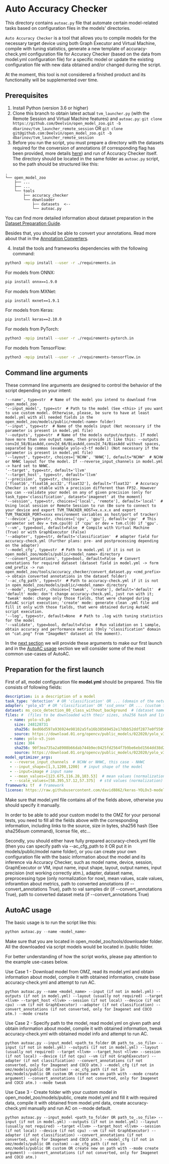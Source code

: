 # Auto Accuracy Checker

This directory contains `autoac.py` file that automate certain model-related tasks
based on configuration files in the models' directories.

`Auto Accuracy Checker` is a tool that allows you to compile models for the necessary target device using both Graph Executor and Virtual Machine, compile with tuning statistics, generate a new template of accuracy-check.yml configuration file for Accuracy Checker (based on the data from model.yml configuration file) for a specific model or update the existing configuration file with new data obtained and/or changed during the script.

At the moment, this tool is not considered a finished product and its functionality will be supplemented over time.
## Prerequisites

1. Install Python (version 3.6 or higher)
2. Clone this branch to obtain latest actual `tvm_launcher.py` (with the Remote Session and Virtual Machine features)
and `autoac.py`: `git clone https://github.com/Deelvin/open_model_zoo.git -b dbarinov/tvm_launcher_remote_session` OR `git clone git@github.com:Deelvin/open_model_zoo.git -b dbarinov/tvm_launcher_remote_session`
3. <Optional> Before you run the script, you must prepare a directory with
the datasets required for the conversion of annotations (if corresponding flag has been provided, more details [here](#command-line-arguments)) and run of Accuracy Checker itself.
The directory should be located in the same folder as `autoac.py` script, so the path should be structured like this:

```
.
└── open_model_zoo
    ├── ...
    ├── ...
    └── tools
        ├── accuracy_checker
        └── downloader
            ├── datasets  <--
            └── autoac.py
```

You can find more detailed information about dataset preparation in the [Dataset Preparation Guide](https://github.com/Deelvin/open_model_zoo/blob/master/data/datasets.md).

Besides that, you should be able to convert your annotations. 
Read more about that in the [Annotation Converters](https://github.com/Deelvin/open_model_zoo/blob/master/tools/accuracy_checker/accuracy_checker/annotation_converters/README.md).

4. Install the tools and frameworks dependencies with the following command:

```sh
python3 -mpip install --user -r ./requirements.in
```

For models from ONNX:

```sh
pip install onnx==1.9.0
```

For models from MXNet:

```sh
pip install mxnet==1.9.1
```

For models from Keras:

```sh
pip install keras==2.10.0
```

For models from PyTorch:

```sh
python3 -mpip install --user -r ./requirements-pytorch.in
```

For models from TensorFlow:

```sh
python3 -mpip install --user -r ./requirements-tensorflow.in
```
## Command line arguments

These command line arguments are designed to control the behavior of the script depending on your intent:

    '--name', type=str  # Name of the model you intend to download from open_model_zoo
    '--input_model', type=str  # Path to the model (See <this> if you want to use custom model. Otherwise, please, be sure to have at least model.yml with all needed fields in the open_model_zoo/models/public/<model-name> folder)
    '--input', type=str  # Name of the models input (Not necessary if the parameter is present in model.yml file)
    '--outputs', type=str  # Name of the models output/outputs. If model have more than one output name, then provide it like this: --outputs conv2d_58/BiasAdd,conv2d_66/BiasAdd,conv2d_74/BiasAdd without spaces, separated by commas (example yolo-v3-tf model) (Not necessary if the parameter is present in model.yml file)
    '--layout', type=str, choices=['NCHW', 'NHWC'], default="NCHW"  # NCHW or NHWC layout for the model. If --reverse_input_channels in model.yml -> hard set to NHWC.
    '--target', type=str, default='llvm'
    '--target_host', type=str, default='llvm'
    '--precision', type=str, choices=['float16','float16_acc32','float32'], default='float32'  # Accuracy Checker is not stable with a precision different than FP32. However you can --validate your model on any of given precision (only for task_type='classification', dataset='imagenet' at the moment)
    '--session', type=str, choices=['local', 'remote'], default='local'  # Using local session or Remote Session to run (Be sure to connect to your device and export TVM_TRACKER_HOST=x.x.x.x and export TVM_TRACKER_PORT=xxxx environment variables as host/port of tracker)
    '--device', type=str, choices=['cpu', 'gpu'], default='cpu'  # This parameter set dev = tvm.cpu(0) if 'cpu' or dev = tvm.cl(0) if 'gpu'.
    '--vm', type=bool, default=False  # Compile with Virtual Machine (True) or with GraphExecutor (False)
    '--adapter', type=str, default='classification'  # adapter field for accuracy-check.yml (Further plans: pre- and postprocessing depending on the adapter)
    '--model_cfg', type=str  # Path to model.yml if it is not in open_model_zoo/models/public/<model_name> directory
    '--convert_annotations', type=bool, default=False  # Convert annotations for required dataset (dataset field in model.yml -> form cmd_prefix -> run open_model_zoo/tools/accuracy_checker/convert_dataset.py <cmd_prefix> -> obtain converted annotations in the dataset folder)
    '--ac_cfg_path', type=str  # Path to accuracy-check.yml if it is not in open_model_zoo/models/public/<model_name> directory
    '--mode', type=str, choices=['tweak', 'create'], default='default'  # 'default' mode: don't change accuracy-check.yml, just run with it; 'tweak' mode: change only those fields, that were changed during AutoAC script execution; 'create' mode: generate clean .yml file and fill it only with those fields, that were obtained during AutoAC script execution.
    '--log', type=str, default=None  # Path to .log with tuning statistics for the model
    '--validate', type=bool, default=False  # Run validation on 1 sample, obtain accuracy and performance metrics (Only "classification" domain on "cat.png" from "ImageNet" dataset at the moment).

In the [next section](#preparation-for-the-first-launch) we will provide these arguments to make our first launch and in the [AutoAC usage](#autoac-usage) section we will consider some of the most common use-cases of AutoAC.
## Preparation for the first launch
First of all, model configuration file **model.yml** should be prepared. This file consists of following fields:
```yaml
description: is a description of a model
task_type: 'detection' # OR 'classification' OR ... (domain of the network)
adapter: 'yolo_v3' # OR 'classification' OR 'ssd_onnx' OR ... (custom field)
dataset: ms_coco_detection_80_class_without_background  # (dataset name from dataset_definitions.yml)
files: #  (files to be downloaded with their sizes, sha256 hash and link to the source)
  - name: yolo-v3.pb 
    size: 248128731
    sha256: 8ed66d597a936924e98102a5fa16b38569452e17dbb52ddf2877e0f550f57952
    source: https://download.01.org/opencv/public_models/022020/yolo_v3/yolov3.pb
  - name: yolo-v3.json
    size: 384
    sha256: 90f3ea735a2a8908b66dab744b9ec0425fd2564f7b9be6ebd1564dd38d28ec5c
    source: https://download.01.org/opencv/public_models/022020/yolo_v3/yolo_v3_new.json
model_optimizer_args:
  - --reverse_input_channels  # NCHW or NHWC, this case - NHWC
  - --input_shape=[1,3,1200,1200]  # input shape of the model
  - --input=image # input name
  - --mean_values=[123.675,116.28,103.53]  # mean values (normalization)
  - --scale_values=[58.395,57.12,57.375]  # std values (normalization)
framework: tf  # framework
license: https://raw.githubusercontent.com/david8862/keras-YOLOv3-model-set/master/LICENSE # license file
```
Make sure that model.yml file contains all of the fields above, otherwise you should specify it manually.

In order to be able to add your custom model to the OMZ for your personal tests, you need to fill all the fields above with the corresponding information, including links to the source, size in bytes, sha256 hash (See sha256sum command), license file, etc...

Secondly, you should either have fully prepared accuracy-check.yml file (then you can specify path via --ac_cfg_path to it OR put it in models/public/model name folder), or you can create your own configuration file with the basic information about the model and its inference via Accuracy Checker, such as model name, device, session, GraphExecutor or VM, input name, input shape, layout, output names, input precision (not working correctly atm.), adapter, dataset name, preprocessing type (only normalization for now), mean values, scale values, inforamtion about metrics, path to converted annotations (if --convert_annotations True), path to val samples dir (if --convert_annotations True), path to converted dataset meta (if --convert_annotations True)
## AutoAC usage

The basic usage is to run the script like this:

```python
python autoac.py --name <model_name>
```

Make sure that you are located in open_model_zoo/tools/downloader folder. All the downloaded via script models would be located in /public folder.

For better understanding of how the script works, please pay attention to the example use-cases below.

Use Case 1 - Download model from OMZ, read its model.yml and obtain information about model, compile it with obtained information, create base accuracy-check.yml and attempt to run AC.

```
python autoac.py --name <model_name> --input (if not in model.yml) --outputs (if not in model.yml) --layout (usually not required) --target <llvm> --target_host <llvm> --session (if not local) --device (if not cpu) --vm (if not GraphExecutor) --adapter (if not classification) --convert_annotations (if not converted, only for Imagenet and COCO atm.) --mode create
```

Use Case 2 - Specify path to the model, read model.yml on given path and obtain information about model, compile it with obtained information, tweak accuracy-check.yml with obtained model info and attempt to run AC.

```
python autoac.py --input_model <path_to_folder OR path_to_.so_file> --input (if not in model.yml) --outputs (if not in model.yml) --layout (usually not required) --target <llvm> --target_host <llvm> --session (if not local) --device (if not cpu) --vm (if not GraphExecutor) --adapter (if not classification) --convert_annotations (if not converted, only for Imagenet and COCO atm.) --model_cfg (if not in omz/models/public OR custom) --ac_cfg_path (if not in omz/models/public OR custom OR create new on path with --mode create argument) --convert_annotations (if not converted, only for Imagenet and COCO atm.) --mode tweak
```

Use Case 3 - Create folder with your custom model in open_model_zoo/models/public, create model.yml and fill it with required data, compile it with obtained from model.yml data, create accuracy-check.yml manually and run AC on --mode default.

```
python autoac.py --input_model <path_to_folder OR path_to_.so_file> --input (if not in model.yml) --outputs (if not in model.yml) --layout (usually not required) --target <llvm> --target_host <llvm> --session (if not local) --device (if not cpu) --vm (if not GraphExecutor) --adapter (if not classification) --convert_annotations (if not converted, only for Imagenet and COCO atm.) --model_cfg (if not in omz/models/public OR custom) --ac_cfg_path (if not in omz/models/public OR custom OR create new on path with --mode create argument) --convert_annotations (if not converted, only for Imagenet and COCO atm.)
```